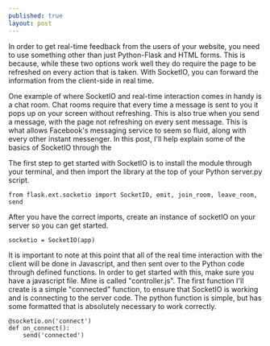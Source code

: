 ```yaml
---
published: true
layout: post
---
```


In order to get real-time feedback from the users of your website, you need to use something other than just Python-Flask and HTML forms. This is because, while these two options work well they do require the page to be refreshed on every action that is taken. With SocketIO, you can forward the information from the client-side in real time.

One example of where SocketIO and real-time interaction comes in handy is a chat room. Chat rooms require that every time a message is sent to you it pops up on your screen without refreshing. This is also true when you send a message, with the page not refreshing on every sent message. This is what allows Facebook's messaging service to seem so fluid, along with every other instant messenger. In this post, I'll help explain some of the basics of SocketIO through the 

The first step to get started with SocketIO is to install the module through your terminal, and then import the library at the top of your Python server.py script.

	from flask.ext.socketio import SocketIO, emit, join_room, leave_room, send
    
After you have the correct imports, create an instance of socketIO on your server so you can get started.

	socketio = SocketIO(app)

It is important to note at this point that all of the real time interaction with the client will be done in Javascript, and then sent over to the Python code through defined functions. In order to get started with this, make sure you have a javascript file. Mine is called "controller.js". The first function I'll create is a simple "connected" function, to ensure that SocketIO is working and is connecting to the server code. The python function is simple, but has some formatted that is absolutely necessary to work correctly.

	@socketio.on('connect')
	def on_connect():
    	send('connected')
        
 